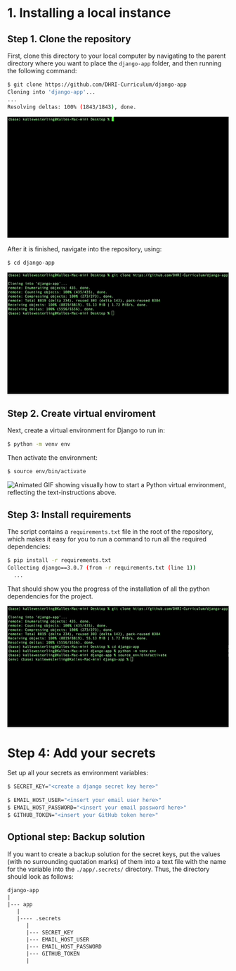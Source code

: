 # 1. Installing a local instance

## Step 1. Clone the repository

First, clone this directory to your local computer by navigating to the parent directory where you want to place the `django-app` folder, and then running the following command:

```sh
$ git clone https://github.com/DHRI-Curriculum/django-app
Cloning into 'django-app'...
...
Resolving deltas: 100% (1843/1843), done.
```

![Animated GIF showing the result from running the `git clone` command above, illustrating the text-representation above.](images/01-clone.gif)

After it is finished, navigate into the repository, using:

```sh
$ cd django-app
```

![Animated GIF showing the `cd django-app` command.](images/02-cd-django-app.gif)

## Step 2. Create virtual enviroment

Next, create a virtual environment for Django to run in:

```sh
$ python -m venv env
```

Then activate the environment:

```sh
$ source env/bin/activate
```

![Animated GIF showing visually how to start a Python virtual environment, reflecting the text-instructions above.](images/03-virtual-environment.gif)

## Step 3: Install requirements

The script contains a `requirements.txt` file in the root of the repository, which makes it easy for you to run a command to run all the required dependencies:

```sh
$ pip install -r requirements.txt
Collecting django==3.0.7 (from -r requirements.txt (line 1))
  ...
```

That should show you the progress of the installation of all the python dependencies for the project.

![Animated GIF showing the result of the `pip install` command from the example above.](images/04-pip-install.gif)

# Step 4: Add your secrets

Set up all your secrets as environment variables:

```sh
$ SECRET_KEY="<create a django secret key here>"
```

```sh
$ EMAIL_HOST_USER="<insert your email user here>"
$ EMAIL_HOST_PASSWORD="<insert your email password here>"
$ GITHUB_TOKEN="<insert your GitHub token here>"
```

## Optional step: Backup solution

If you want to create a backup solution for the secret keys, put the values (with no surrounding quotation marks) of them into a text file with the name for the variable into the `./app/.secrets/` directory. Thus, the directory should look as follows:

```
django-app
|
|--- app
   |
   |---- .secrets
      |
      |--- SECRET_KEY
      |--- EMAIL_HOST_USER
      |--- EMAIL_HOST_PASSWORD
      |--- GITHUB_TOKEN
      |
```